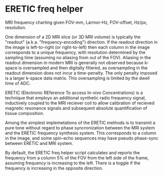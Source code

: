 # ERETIC freq helper
MRI frequency charting given FOV-mm, Larmor-Hz, FOV-offset, Hz/px, resolution.

One dimension of a 2D MRI slice (or 3D MRI volume) is typically the "readout" (a.k.a. "frequency-encoding") direction. If the readout direction in the image is left-to-right (or right-to-left) then each column in the image corresponds to a unique frequency, with resolution determined by the sampling time (assuming no aliasing from out of the FOV). Aliasing in the readout dimension in  modern MRI is generally not observed because k-space is oversampled and then digitally filtered, as oversampling in the readout dimension does not incur a time-penalty. The only penalty imposed is a larger k-space data matrix. This oversampling is limited by the dwell time of ADC.  

ERETIC (Electronic REference To access In-vivo Concentrations) is a technique that employs an additional synthetic radio frequency signal, inductively coupled to the MRI reciever coil to allow calibration of recieved magnetic resonance signals and subsequent absolute quantification of tissue composition.

Among the simplest implemetations of the ERETIC methods is to transmit a pure tone without regard to phase syncronization between the MRI system and the ERETIC frequency synthesis system. This corresponds to a column in the image, and some spin-echo sequences may have pseudo phase-sync between ERETIC and MRI system.

By default, the ERETIC freq helper script calculates and reports the frequency from a column 5% of the FOV from the left side of the frame, assuming frequency is increasing to the left. There is a toggle if the frequency is increasing in the opposite direction. 
